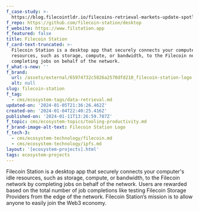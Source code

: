 ```yaml
---
f_case-study: >-
  https://blog.filecointldr.io/filecoins-retrieval-markets-update-spotlight-on-project-saturn-9f233ed133ed
f_repo: https://github.com/filecoin-station/desktop
f_website: https://www.filstation.app
f_featured: false
title: Filecoin Station
f_card-text-truncated: >-
  Filecoin Station is a desktop app that securely connects your computer's idle
  resources, such as storage, compute, or bandwidth, to the Filecoin network by
  completing jobs on behalf of the network.
f_what-s-new: ''
f_brand:
  url: /assets/external/65974732c5826a2570dfd210_filecoin-station-logo.png
  alt: null
slug: filecoin-station
f_tag:
  - cms/ecosystem-tags/data-retrieval.md
updated-on: '2024-01-05T21:36:26.462Z'
created-on: '2024-01-04T22:40:25.416Z'
published-on: '2024-01-11T13:26:59.787Z'
f_topic: cms/ecosystem-topics/tooling-productivity.md
f_brand-image-alt-text: Filecoin Station Logo
f_tech-3:
  - cms/ecosystem-technology/filecoin.md
  - cms/ecosystem-technology/ipfs.md
layout: '[ecosystem-projects].html'
tags: ecosystem-projects
---
```


Filecoin Station is a desktop app that securely connects your computer's idle resources, such as storage, compute, or bandwidth, to the Filecoin network by completing jobs on behalf of the network. Users are rewarded based on the total number of job completions like testing Filecoin Storage Providers from the edge of the network. Filecoin Station’s mission is to allow anyone to easily join the Web3 economy.
